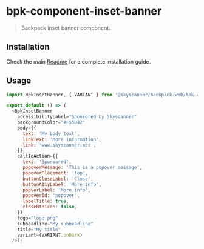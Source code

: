 # bpk-component-inset-banner

> Backpack inset banner component.

## Installation

Check the main [Readme](https://github.com/skyscanner/backpack#usage) for a complete installation guide.

## Usage

```js
import BpkInsetBanner, { VARIANT } from '@skyscanner/backpack-web/bpk-component-inset-banner';

export default () => (
  <BpkInsetBanner
    accessibilityLabel="Sponsored by Skyscanner"
    backgroundColor="#F55D42"
    body={{
      text: 'My body text',
      linkText: 'More information',
      link: 'www.skyscanner.net',
    }}
    callToAction={{
      text: 'Sponsored',
      popoverMessage: 'This is a popover message',
      popoverPlacement: 'top',
      buttonCloseLabel: 'Close',
      buttonA11yLabel: 'More info',
      popverLabel: 'More info',
      popoverId: 'popover',
      labelTitle: true,
      closeBtnIcon: false,
    }}
    logo="logo.png"
    subheadline="My subheadline"
    title="My title"
    variant={VARIANT.onDark}
  />);
```
